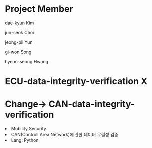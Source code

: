 # Project Member
dae-kyun Kim

jun-seok Choi

jeong-pil Yun

gi-won Song 

hyeon-seong Hwang
# ECU-data-integrity-verification X 
# Change-> CAN-data-integrity-verification

<li>Mobility Security</li>
<li>CAN(Controll Area Network)에 관한 데이터 무결성 검증</li>
<li>Lang: Python</li>
